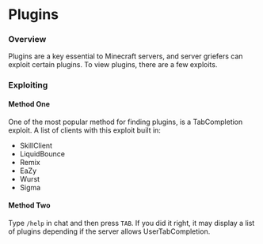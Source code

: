 # Plugins

### Overview
Plugins are a key essential to Minecraft servers, and server griefers can exploit certain plugins.
To view plugins, there are a few exploits.

### Exploiting
#### Method One
One of the most popular method for finding plugins, is a TabCompletion exploit.
A list of clients with this exploit built in:
* SkillClient
* LiquidBounce
* Remix
* EaZy
* Wurst
* Sigma

#### Method Two
Type `/help` in chat and then press `TAB`. If you did it right, it may display a list of plugins depending if the server allows UserTabCompletion.
